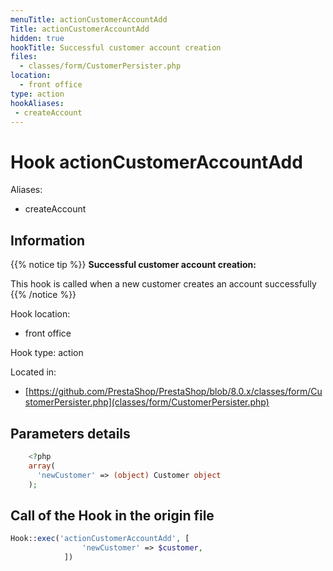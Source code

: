 ```yaml
---
menuTitle: actionCustomerAccountAdd
Title: actionCustomerAccountAdd
hidden: true
hookTitle: Successful customer account creation
files:
  - classes/form/CustomerPersister.php
location:
  - front office
type: action
hookAliases:
 - createAccount
---
```


# Hook actionCustomerAccountAdd

Aliases: 
 - createAccount



## Information

{{% notice tip %}}
**Successful customer account creation:** 

This hook is called when a new customer creates an account successfully
{{% /notice %}}

Hook location:
  - front office

Hook type: action

Located in: 
  - [https://github.com/PrestaShop/PrestaShop/blob/8.0.x/classes/form/CustomerPersister.php](classes/form/CustomerPersister.php)

## Parameters details

```php
    <?php
    array(
      'newCustomer' => (object) Customer object
    );
```

## Call of the Hook in the origin file

```php
Hook::exec('actionCustomerAccountAdd', [
                'newCustomer' => $customer,
            ])
```